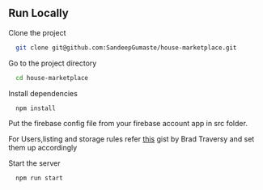 
## Run Locally

Clone the project

```bash
  git clone git@github.com:SandeepGumaste/house-marketplace.git
```

Go to the project directory

```bash
  cd house-marketplace
```

Install dependencies

```bash
  npm install
```

Put the firebase config file from your firebase account app in src folder.

For Users,listing and storage rules refer [this](https://gist.github.com/bradtraversy/6d7de7e877d169a6aa4e61140d25767f) gist by Brad Traversy and set them up accordingly


Start the server

```bash
  npm run start
```

